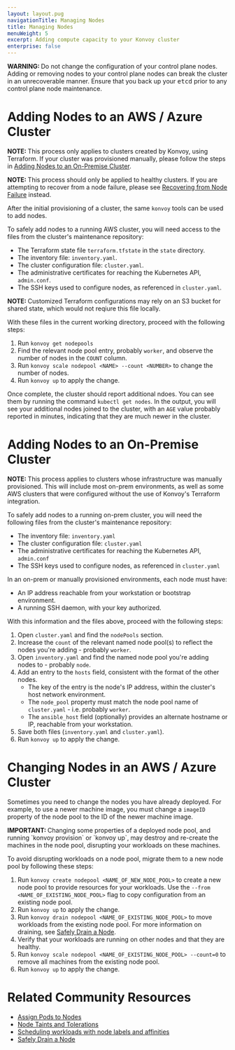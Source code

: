 ```yaml
---
layout: layout.pug
navigationTitle: Managing Nodes
title: Managing Nodes
menuWeight: 5
excerpt: Adding compute capacity to your Konvoy cluster
enterprise: false
---
```


<p class="message--warning"><strong>WARNING: </strong> Do not change the configuration of your control plane nodes. Adding or removing nodes to your control plane nodes can break the cluster in an unrecoverable manner. Ensure that you back up your <tt>etcd</tt> prior to any control plane node maintenance.</p>

<!-- markdownlint-disable MD004 MD007 MD025 MD030 -->

# Adding Nodes to an AWS / Azure Cluster

<p class="message--note"><strong>NOTE: </strong> This process only applies to clusters created by Konvoy, using Terraform.
If your cluster was provisioned manually, please follow the steps in <a href="#adding-nodes-to-an-on-premise-cluster">Adding Nodes to an On-Premise Cluster</a>.</p>

<p class="message--note"><strong>NOTE: </strong> This process should only be applied to healthy clusters.
If you are attempting to recover from a node failure, please see <a href="../../troubleshooting/replace-a-failed-node">Recovering from Node Failure</a> instead.</p>

After the initial provisioning of a cluster, the same `konvoy` tools can be used to add nodes.

To safely add nodes to a running AWS cluster, you will need access to the files from the cluster's maintenance repository:

- The Terraform state file `terraform.tfstate` in the `state` directory.
- The inventory file: `inventory.yaml`.
- The cluster configuration file: `cluster.yaml`.
- The administrative certificates for reaching the Kubernetes API, `admin.conf`.
- The SSH keys used to configure nodes, as referenced in `cluster.yaml`.

<p class="message--note"><strong>NOTE: </strong>Customized Terraform configurations may rely on an S3 bucket for shared state, which would not reqiure this file locally.</p>

With these files in the current working directory, proceed with the following steps:

1. Run `konvoy get nodepools`
1. Find the relevant node pool entry, probably `worker`, and observe the number of nodes in the `COUNT` column.
1. Run `konvoy scale nodepool <NAME> --count <NUMBER>` to change the number of nodes.
1. Run `konvoy up` to apply the change.

Once complete, the cluster should report additional ndoes.
You can see them by running the command `kubectl get nodes`.
In the output, you will see your additional nodes joined to the cluster, with an `AGE` value probably reported in minutes, indicating that they are much newer in the cluster.

# Adding Nodes to an On-Premise Cluster

<p class="message--note"><strong>NOTE: </strong>This process applies to clusters whose infrastructure was manually provisioned. This will include most on-prem environments, as well as some AWS clusters that were configured without the use of Konvoy's Terraform integration.</p>

To safely add nodes to a running on-prem cluster, you will need the following files from the cluster's maintenance repository:

- The inventory file: `inventory.yaml`
- The cluster configuration file: `cluster.yaml`
- The administrative certificates for reaching the Kubernetes API, `admin.conf`
- The SSH keys used to configure nodes, as referenced in `cluster.yaml`

In an on-prem or manually provisioned environments, each node must have:

- An IP address reachable from your workstation or bootstrap environment.
- A running SSH daemon, with your key authorized.

With this information and the files above, proceed with the following steps:

1. Open `cluster.yaml` and find the `nodePools` section.
1. Increase the `count` of the relevant named node pool(s) to reflect the nodes you're adding - probably `worker`.
1. Open `inventory.yaml` and find the named node pool you're adding nodes to - probably `node`.
1. Add an entry to the `hosts` field, consistent with the format of the other nodes.
    - The key of the entry is the node's IP address, within the cluster's host network environment.
    - The `node_pool` property must match the node pool name of `cluster.yaml` - i.e. probably `worker`.
    - The `ansible_host` field (optionally) provides an alternate hostname or IP, reachable from your workstation.
1. Save both files (`inventory.yaml` and `cluster.yaml`).
1. Run `konvoy up` to apply the change.

# Changing Nodes in an AWS / Azure Cluster

Sometimes you need to change the nodes you have already deployed. For example, to use a newer machine image, you must change a `imageID` property of the node pool to the ID of the newer machine image.

<p class="message--important"><strong>IMPORTANT: </strong> Changing some properties of a deployed node pool, and running `konvoy provision` or `konvoy up`, may destroy and re-create the machines in the node pool, disrupting your workloads on these machines.</p>

To avoid disrupting workloads on a node pool, migrate them to a new node pool by following these steps:

1. Run `konvoy create nodepool <NAME_OF_NEW_NODE_POOL>` to create a new node pool to provide resources for your workloads. Use the `--from <NAME_OF_EXISTING_NODE_POOL>` flag to copy configuration from an existing node pool.
1. Run `konvoy up` to apply the change.
1. Run `konvoy drain nodepool <NAME_OF_EXISTING_NODE_POOL>` to move workloads from the existing node pool. For more information on draining, see [Safely Drain a Node][drain-node].
1. Verify that your workloads are running on other nodes and that they are healthy.
1. Run `konvoy scale nodepool <NAME_OF_EXISTING_NODE_POOL> --count=0` to remove all machines from the existing node pool.
1. Run `konvoy up` to apply the change.

# Related Community Resources

- [Assign Pods to Nodes][assign-pods-to-nodes]
- [Node Taints and Tolerations][taints-and-tolerations]
- [Scheduling workloads with node labels and affinities][node-labels-affinity]
- [Safely Drain a Node][drain-node]

[node-labels-affinity]: https://kubernetes.io/docs/concepts/configuration/assign-pod-node/
[taints-and-tolerations]: https://kubernetes.io/docs/concepts/configuration/taint-and-toleration/
[assign-pods-to-nodes]: https://kubernetes.io/docs/tasks/configure-pod-container/assign-pods-nodes/
[replace-failed-node]: ../../troubleshooting/replace-a-failed-node/
[drain-node]: https://kubernetes.io/docs/tasks/administer-cluster/safely-drain-node/
